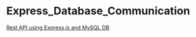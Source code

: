 # Express_Database_Communication

[Rest API using Express.js and MySQL DB](https://www.codementor.io/julieisip/learn-rest-api-using-express-js-and-mysql-db-ldflyx8g2)